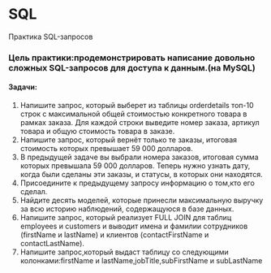 # SQL
Практика SQL-запросов
### Цель практики:продемонстрировать написание довольно сложных SQL-запросов для доступа к данным.(на MySQL) 
#### Задачи:
1. Напишите запрос, который выберет из таблицы orderdetails топ-10 строк с максимальной общей стоимостью конкретного товара в рамках заказа. Для каждой строки выведите номер заказа, артикул товара и общую стоимость товара в заказе. 
2. Напишите запрос, который вернёт только те заказы, итоговая стоимость которых превышает 59 000 долларов.
3. В предыдущей задаче вы выбрали номера заказов, итоговая сумма которых превышала 59 000 долларов. Теперь нужно узнать дату, когда были сделаны эти заказы, и статусы, в которых они находятся.
4. Присоедините к предыдущему запросу информацию о том,кто его сделал.
5. Найдите десять моделей, которые принесли максимальную выручку за всю историю наблюдений, содержащуюся в базе данных.
6. Напишите запрос, который реализует FULL JOIN для таблиц employees и customers и выводит имена и фамилии сотрудников (firstName и lastName) и клиентов (contactFirstName и contactLastName).
7. Напишите запрос,который выдаст таблицу со следующими колонками:firstName и lastName,jobTitle,subFirstName и subLastName

